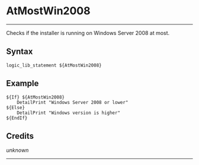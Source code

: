 # AtMostWin2008

---

Checks if the installer is running on Windows Server 2008 at most.

## Syntax

	logic_lib_statement ${AtMostWin2008}

## Example

	${If} ${AtMostWin2008}
		DetailPrint "Windows Server 2008 or lower"
	${Else}
		DetailPrint "Windows version is higher"
	${EndIf}

## Credits

*unknown*

---
